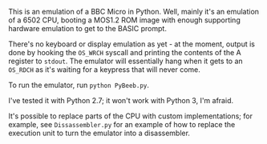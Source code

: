 This is an emulation of a BBC Micro in Python. Well, mainly it's an emulation
of a 6502 CPU, booting a MOS1.2 ROM image with enough supporting hardware
emulation to get to the BASIC prompt.

There's no keyboard or display emulation as yet - at the moment, output is done
by hooking the `OS_WRCH` syscall and printing the contents of the A register
to `stdout`. The emulator will essentially hang when it gets to an `OS_RDCH`
as it's waiting for a keypress that will never come.

To run the emulator, run `python PyBeeb.py`.

I've tested it with Python 2.7; it won't work with Python 3, I'm afraid.

It's possible to replace parts of the CPU with custom implementations; for
example, see `Dissassembler.py` for an example of how to replace the execution
unit to turn the emulator into a disassembler.
